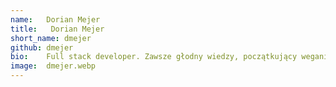 ```yaml
---
name:   Dorian Mejer
title:   Dorian Mejer
short_name: dmejer
github: dmejer
bio:    Full stack developer. Zawsze głodny wiedzy, początkujący weganin. W Consdacie kodujący głównie w Angularze. W przerwach od kodzenia, pomaga innym w kodzeniu! Miłośnik książki, muzyki i filmów, człowiek renesansu. Skromny.
image:  dmejer.webp
---
```


